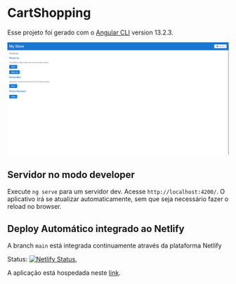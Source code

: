 # CartShopping

Esse projeto foi gerado com o [Angular CLI](https://github.com/angular/angular-cli) version 13.2.3.

![Imagens da aplicação](src/assets/images/print-cart-shopping.PNG)

## Servidor no modo developer

Execute `ng serve` para um servidor dev. Acesse `http://localhost:4200/`. O aplicativo irá se atualizar automaticamente, sem que seja necessário fazer o reload no browser.

## Deploy Automático integrado ao Netlify 

A branch `main` está integrada continuamente através da plataforma Netlify 

Status: [![Netlify Status](https://api.netlify.com/api/v1/badges/279e9a50-9eec-4213-8ea5-fa03299b933a/deploy-status)](https://app.netlify.com/sites/youthful-hypatia-124de5/deploys),

A aplicação está hospedada neste [link](https://youthful-hypatia-124de5.netlify.app/).
